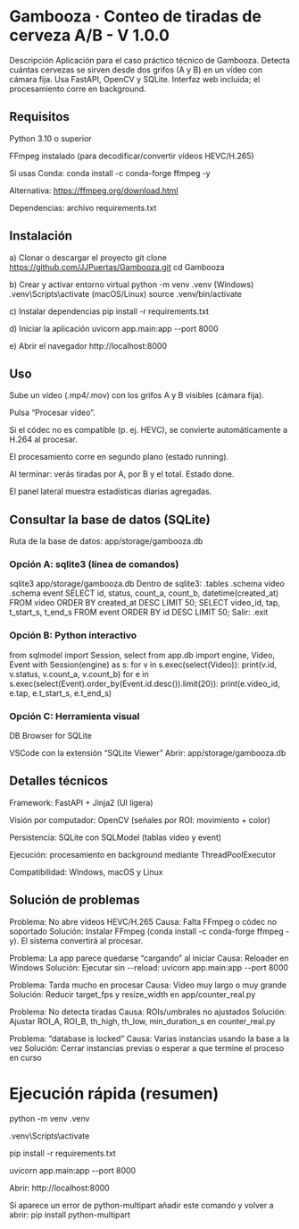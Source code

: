 # Gambooza · Conteo de tiradas de cerveza A/B - V 1.0.0

Descripción
Aplicación para el caso práctico técnico de Gambooza. Detecta cuántas cervezas se sirven desde dos grifos (A y B) en un vídeo con cámara fija. Usa FastAPI, OpenCV y SQLite. Interfaz web incluida; el procesamiento corre en background.

## Requisitos

Python 3.10 o superior

FFmpeg instalado (para decodificar/convertir vídeos HEVC/H.265)

Si usas Conda: conda install -c conda-forge ffmpeg -y

Alternativa: https://ffmpeg.org/download.html

Dependencias: archivo requirements.txt

## Instalación
a) Clonar o descargar el proyecto
git clone https://github.com/JJPuertas/Gambooza.git
cd Gambooza

b) Crear y activar entorno virtual
python -m venv .venv
(Windows) .venv\Scripts\activate
(macOS/Linux) source .venv/bin/activate

c) Instalar dependencias
pip install -r requirements.txt

d) Iniciar la aplicación
uvicorn app.main:app --port 8000

e) Abrir el navegador
http://localhost:8000

## Uso

Sube un vídeo (.mp4/.mov) con los grifos A y B visibles (cámara fija).

Pulsa “Procesar vídeo”.

Si el códec no es compatible (p. ej. HEVC), se convierte automáticamente a H.264 al procesar.

El procesamiento corre en segundo plano (estado running).

Al terminar: verás tiradas por A, por B y el total. Estado done.

El panel lateral muestra estadísticas diarias agregadas.

## Consultar la base de datos (SQLite)
Ruta de la base de datos:
app/storage/gambooza.db

### Opción A: sqlite3 (línea de comandos)
sqlite3 app/storage/gambooza.db
Dentro de sqlite3:
.tables
.schema video
.schema event
SELECT id, status, count_a, count_b, datetime(created_at) FROM video ORDER BY created_at DESC LIMIT 50;
SELECT video_id, tap, t_start_s, t_end_s FROM event ORDER BY id DESC LIMIT 50;
Salir: .exit

### Opción B: Python interactivo
from sqlmodel import Session, select
from app.db import engine, Video, Event
with Session(engine) as s:
for v in s.exec(select(Video)):
print(v.id, v.status, v.count_a, v.count_b)
for e in s.exec(select(Event).order_by(Event.id.desc()).limit(20)):
print(e.video_id, e.tap, e.t_start_s, e.t_end_s)

### Opción C: Herramienta visual

DB Browser for SQLite

VSCode con la extensión “SQLite Viewer”
Abrir: app/storage/gambooza.db


## Detalles técnicos

Framework: FastAPI + Jinja2 (UI ligera)

Visión por computador: OpenCV (señales por ROI: movimiento + color)

Persistencia: SQLite con SQLModel (tablas video y event)

Ejecución: procesamiento en background mediante ThreadPoolExecutor

Compatibilidad: Windows, macOS y Linux

## Solución de problemas
Problema: No abre vídeos HEVC/H.265
Causa: Falta FFmpeg o códec no soportado
Solución: Instalar FFmpeg (conda install -c conda-forge ffmpeg -y). El sistema convertirá al procesar.

Problema: La app parece quedarse “cargando” al iniciar
Causa: Reloader en Windows
Solución: Ejecutar sin --reload: uvicorn app.main:app --port 8000

Problema: Tarda mucho en procesar
Causa: Vídeo muy largo o muy grande
Solución: Reducir target_fps y resize_width en app/counter_real.py

Problema: No detecta tiradas
Causa: ROIs/umbrales no ajustados
Solución: Ajustar ROI_A, ROI_B, th_high, th_low, min_duration_s en counter_real.py

Problema: “database is locked”
Causa: Varias instancias usando la base a la vez
Solución: Cerrar instancias previas o esperar a que termine el proceso en curso

# Ejecución rápida (resumen)
python -m venv .venv 

 .venv\Scripts\activate


pip install -r requirements.txt


uvicorn app.main:app --port 8000


Abrir: http://localhost:8000


Si aparece un error de python-multipart añadir este comando y volver a abrir: pip install python-multipart  